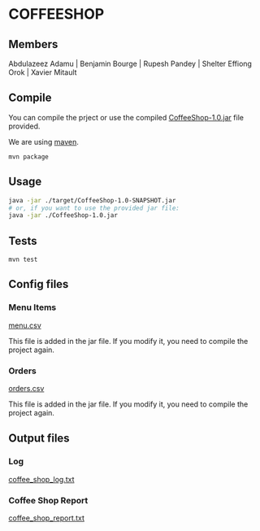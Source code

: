 # COFFEESHOP

## Members

Abdulazeez Adamu | Benjamin Bourge | Rupesh Pandey | Shelter Effiong Orok | Xavier Mitault

## Compile

You can compile the prject or use the compiled [CoffeeShop-1.0.jar](./CoffeeShop-1.0.jar) file provided.

We are using [maven](https://maven.apache.org/install.html).

```
mvn package
```

## Usage

```bash
java -jar ./target/CoffeeShop-1.0-SNAPSHOT.jar
# or, if you want to use the provided jar file:
java -jar ./CoffeeShop-1.0.jar
```

## Tests

```
mvn test
```

## Config files

### Menu Items

[menu.csv](./src/main/resources/data/menu.csv)

This file is added in the jar file. If you modify it, you need to compile the project again.

### Orders

[orders.csv](./src/main/resources/data/orders.csv)

This file is added in the jar file. If you modify it, you need to compile the project again.

## Output files

### Log

[coffee_shop_log.txt](./data/coffee_shop_log.txt)

### Coffee Shop Report

[coffee_shop_report.txt](./data/coffee_shop_report.txt)
